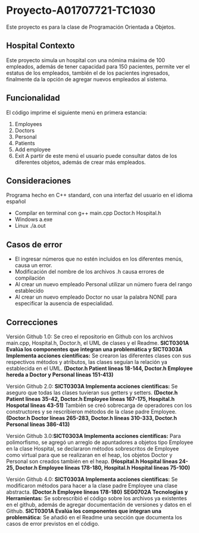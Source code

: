 # Proyecto-A01707721-TC1030
Este proyecto es para la clase de Programación Orientada a Objetos.
## Hospital Contexto
Este proyecto simula un hospital con una nómina máxima de 100 empleados, además de tener capacidad para 150 pacientes, permite ver el estatus de los empleados, también el de los pacientes ingresados,
finalmente da la opción de agregar nuevos empleados al sistema.
## Funcionalidad
El código imprime el siguiente menú en primera estancia:
1. Employees
2. Doctors
3. Personal
4. Patients
5. Add employee
6. Exit
A partir de este menú el usuario puede consultar datos de los diferentes objetos,
además de crear más empleados.
## Consideraciones
Programa hecho en C++ standard, con una interfaz del usuario en el idioma español
- Compilar en terminal con g++ main.cpp Doctor.h Hospital.h
- Windows a.exe
- Linux ./a.out
## Casos de error
- El ingresar números que no estén incluidos en los diferentes menús, causa un error.
- Modificación del nombre de los archivos .h causa errores de compilación
- Al crear un nuevo empleado Personal utilizar un número fuera del rango establecido
- Al crear un nuevo empleado Doctor no usar la palabra NONE para especificar la ausencia de especialidad.
## Correcciones
Versión Github 1.0: Se creo el repositorio en Github con los archivos main.cpp, Hospital.h, Doctor.h, el UML de clases y el Readme.
**SICT0301A Evalúa los componentes que integran una problemática y SICT0303A Implementa acciones científicas:** Se crearon las diferentes clases con sus respectivos métodos y atributos,
las clases seguían la relación ya establecida en el UML. **(Doctor.h Patient líneas 18-144, Doctor.h Employee hereda a Doctor y Personal líneas 151-413)**

Versión Github 2.0: **SICT0303A Implementa acciones científicas:** Se aseguro que todas las clases tuvieran sus getters y setters.
**(Doctor.h Patient líneas 35-42, Doctor.h Employee líneas 167-175, Hospital.h Hospotal líneas 43-51)**
También se creó sobrecarga de operadores con los constructores y se rescribieron métodos de la clase padre Employee.
**(Doctor.h Doctor líneas 265-283, Doctor.h líneas 310-333, Doctor.h Personal líneas 386-413)**

Versión Github 3.0:**SICT0303A Implementa acciones científicas:** Para polimorfismo, se agregó un arreglo de apuntadores a objetos tipo Employee en la clase Hospital,
se declararon métodos sobrescritos de Employee como virtual para que se realizaran en el heap, los objetos Doctor y Personal son creados también en el heap.
**(Hospital.h Hospital líneas 24-25, Doctor.h Employee líneas 178-180, Hospital.h Hospital líneas 75-100)**

Versión Github 4.0: **SICT0303A Implementa acciones científicas:** Se modificaron métodos para hacer a la clase padre Employee una clase abstracta.
**(Doctor.h Employee líneas 178-180)**
**SEG0702A Tecnologías y Herramientas:** Se sobrescribió el código sobre los archivos ya existentes en el github, además de agregar documentación de versiones y datos en el Github.
**SICT0301A Evalúa los componentes que integran una problemática:** Se añadió en el Readme una sección que documenta los casos de error previstos en el código.
